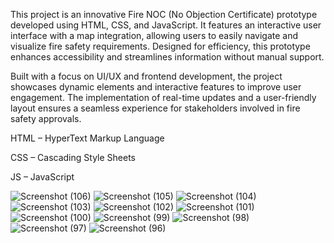 This project is an innovative Fire NOC (No Objection Certificate) prototype developed using HTML, CSS, and JavaScript.
It features an interactive user interface with a map integration, allowing users to easily navigate and visualize fire safety requirements. 
Designed for efficiency, this prototype enhances accessibility and streamlines information without manual support.

Built with a focus on UI/UX and frontend development, the project showcases dynamic elements and interactive features to improve user engagement. 
The implementation of real-time updates and a user-friendly layout ensures a seamless experience for stakeholders involved in fire safety approvals.

HTML – HyperText Markup Language

CSS – Cascading Style Sheets

JS – JavaScript

![Screenshot (106)](https://github.com/user-attachments/assets/56570e21-31f0-49e5-b890-bed714d31943)
![Screenshot (105)](https://github.com/user-attachments/assets/2e9ddb95-7b1d-4466-b18a-3fc77c17a314)
![Screenshot (104)](https://github.com/user-attachments/assets/72df813b-d4b6-40a7-86be-c3d140cdca4b)
![Screenshot (103)](https://github.com/user-attachments/assets/023889f6-b847-432a-a65e-6dc982ab9049)
![Screenshot (102)](https://github.com/user-attachments/assets/06e04445-215d-424e-94fe-406bb05ac7aa)
![Screenshot (101)](https://github.com/user-attachments/assets/fde180df-4a5b-491e-8677-932ee06a92ae)
![Screenshot (100)](https://github.com/user-attachments/assets/66927587-bbcf-4eb8-ac4d-cc711cb47710)
![Screenshot (99)](https://github.com/user-attachments/assets/9fed733e-3807-4c4d-933b-7aade288c449)
![Screenshot (98)](https://github.com/user-attachments/assets/b28393c2-3d6c-4023-88e9-821a64557411)
![Screenshot (97)](https://github.com/user-attachments/assets/ec20419a-61fd-4f6b-bee3-a2a4863a5fac)
![Screenshot (96)](https://github.com/user-attachments/assets/66c8560c-aac9-4525-ac73-a43bd0c07d20)
